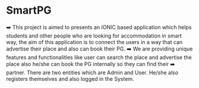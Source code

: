<h1>SmartPG</h1> 

➡️  This project is aimed to presents an IONIC based application which helps students and other people who are looking for accommodation in smart way, the aim of this application is to connect the users in a way that can advertise their place and also can book their PG. 
➡️ We are providing unique features and functionalities like user can search the place and advertise the place also he/she can book the PG internally so they can find their 
➡️ partner. There are two entities which are Admin and User. He/she also registers themselves and also logged in the System.
